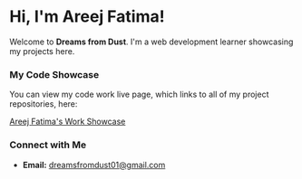# Hi, I'm Areej Fatima!

Welcome to **Dreams from Dust**. I'm a web development learner showcasing my projects here.

### My Code Showcase

You can view my code work live page, which links to all of my project repositories, here:

[Areej Fatima's Work Showcase](https://dreams-from-dust.github.io)

### Connect with Me

* **Email:** <a href="mailto:dreamsfromdust01@gmail.com">dreamsfromdust01@gmail.com</a>
